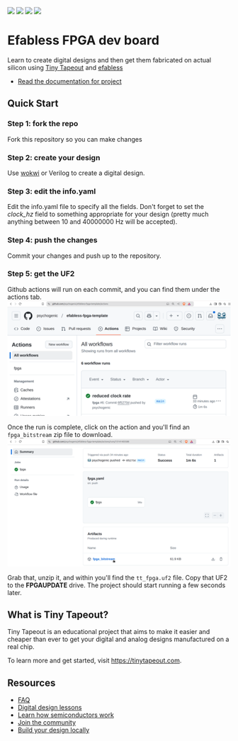 ![](../../workflows/gds/badge.svg) ![](../../workflows/docs/badge.svg) ![](../../workflows/test/badge.svg) ![](../../workflows/fpga/badge.svg)

# Efabless FPGA dev board

Learn to create digital designs and then get them fabricated on actual silicon using [Tiny Tapeout](https://tinytapeout.com) and [efabless](https://efabless.com/)

- [Read the documentation for project](docs/info.md)

## Quick Start

### Step 1: fork the repo

Fork this repository so you can make changes

### Step 2: create your design

Use [wokwi](https://wokwi.com/) or Verilog to create a digital design.


### Step 3: edit the info.yaml

Edit the info.yaml file to specify all the fields.  Don't forget to set the *clock_hz* field to something appropriate for your design (pretty much anything between 10 and 40000000 Hz will be accepted).

### Step 4: push the changes

Commit your changes and push up to the repository.

### Step 5: get the UF2

Github actions will run on each commit, and you can find them under the actions tab.
![github action](images/actions_tab.png)

Once the run is complete, click on the action and you'll find an `fpga_bitstream` zip file to download.
![bitstream](images/bitstream_artifact.png)

Grab that, unzip it, and within you'll find the `tt_fpga.uf2` file.  Copy that UF2 to the **FPGAUPDATE** drive.  The project should start running a few seconds later.



## What is Tiny Tapeout?

Tiny Tapeout is an educational project that aims to make it easier and cheaper than ever to get your digital and analog designs manufactured on a real chip.

To learn more and get started, visit https://tinytapeout.com.

## Resources

- [FAQ](https://tinytapeout.com/faq/)
- [Digital design lessons](https://tinytapeout.com/digital_design/)
- [Learn how semiconductors work](https://tinytapeout.com/siliwiz/)
- [Join the community](https://tinytapeout.com/discord)
- [Build your design locally](https://www.tinytapeout.com/guides/local-hardening/)

